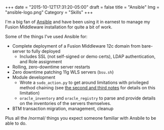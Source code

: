 +++
date = "2015-10-12T17:31:20-05:00"
draft = false
title = "Ansible"
Img = "ansible-logo.png"
Category = "Skills"
+++

I'm a big fan of [Ansible](http://ansible.com) and have been using it in earnest
to manage my Fusion Middleware installation for quite a bit of work.

Some of the things I've used Ansible for:

* Complete deployment of a Fusion Middleware 12c domain from bare-server to fully deployed
  - Includes SSL (not self-signed or demo certs), LDAP authentication, and Role assignment
* Rolling, zero-downtime server restarts
* Zero downtime patching 11g WLS servers (`bsu.sh`)
* Module development
  - Wrote a `sudo_action.py` to get around limitations with privileged method chaining (see
    [the second and third notes](http://docs.ansible.com/ansible/become.html#sudo-and-su-still-work) for details
    on this limitation)
  - `oracle_inventory` and `oracle_registry` to parse and provide details on the inventories of the servers
    themselves.
* BTM transaction migration, management, cleanup

Plus all the /normal/ things you expect someone familiar with Ansbile to be able
to do.
